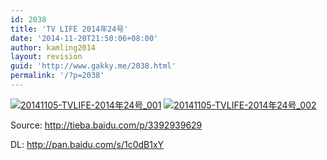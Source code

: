 ```yaml
---
id: 2038
title: 'TV LIFE 2014年24号'
date: '2014-11-20T21:50:06+08:00'
author: kamling2014
layout: revision
guid: 'http://www.gakky.me/2038.html'
permalink: '/?p=2038'
---
```


[![20141105-TVLIFE-2014年24号_001](http://www.yui-aragaki.org/wp-content/uploads/2014/11/20141105-TVLIFE-2014年24号_001.jpg)](http://www.yui-aragaki.org/wp-content/uploads/2014/11/20141105-TVLIFE-2014年24号_001.jpg) [![20141105-TVLIFE-2014年24号_002](http://www.yui-aragaki.org/wp-content/uploads/2014/11/20141105-TVLIFE-2014年24号_002.jpg)](http://www.yui-aragaki.org/wp-content/uploads/2014/11/20141105-TVLIFE-2014年24号_002.jpg)

Source: <http://tieba.baidu.com/p/3392939629>

DL: <http://pan.baidu.com/s/1c0dB1xY>